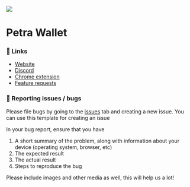 ![](https://pbs.twimg.com/profile_banners/1553173121586249728/1666028736/1500x500)

# Petra Wallet

### 🔗 Links 

- [Website](https://petra.app/)
- [Discord](https://discord.gg/petrawallet)
- [Chrome extension](https://chrome.google.com/webstore/detail/petra-aptos-wallet/ejjladinnckdgjemekebdpeokbikhfci)
- [Feature requests](https://feedback.petra.app)


### 🐛 Reporting issues / bugs 

Please file bugs by going to the [issues](https://github.com/aptos-labs/petra-wallet/issues) tab and creating a new issue. You can use this template for creating an issue

In your bug report, ensure that you have

1. A short summary of the problem, along with information about your device (operating system, browser, etc)
2. The expected result
3. The actual result
4. Steps to reproduce the bug

Please include images and other media as well, this will help us a lot!
